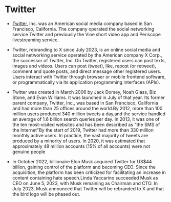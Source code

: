 # Twitter

- [Twitter](https://twitter.com/), Inc. was an American social media company based in San Francisco, California. The company operated the social networking service Twitter and previously the Vine short video app and Periscope livestreaming service. 

- Twitter, rebranding to X since July 2023, is an online social media and social networking service operated by the American company X Corp., the successor of Twitter, Inc. On Twitter, registered users can post texts, images and videos. Users can post (tweet), like, repost (or retweet), comment and quote posts, and direct message other registered users. Users interact with Twitter through browser or mobile frontend software, or programmatically via its application programming interfaces (APIs).

- Twitter was created in March 2006 by Jack Dorsey, Noah Glass, Biz Stone, and Evan Williams. It was launched in July of that year. Its former parent company, Twitter, Inc., was based in San Francisco, California and had more than 25 offices around the world.By 2012, more than 100 million users produced 340 million tweets a day,and the service handled an average of 1.6 billion search queries per day. In 2013, it was one of the ten most-visited websites and has been described as "the SMS of the Internet"By the start of 2019, Twitter had more than 330 million monthly active users. In practice, the vast majority of tweets are produced by a minority of users. In 2020, it was estimated that approximately 48 million accounts (15% of all accounts) were not genuine people

- In October 2022, billionaire Elon Musk acquired Twitter for US$44 billion, gaining control of the platform and becoming CEO. Since the acquisition, the platform has been criticized for facilitating an increase in content containing hate speech.Linda Yaccarino succeeded Musk as CEO on June 5, 2023, with Musk remaining as Chairman and CTO. In July 2023, Musk announced that Twitter will be rebranded to X and that the bird logo will be phased out.
